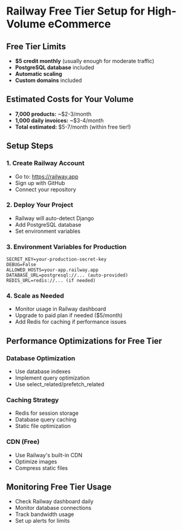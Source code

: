 # Railway Free Tier Setup for High-Volume eCommerce

## Free Tier Limits
- **$5 credit monthly** (usually enough for moderate traffic)
- **PostgreSQL database** included
- **Automatic scaling**
- **Custom domains** included

## Estimated Costs for Your Volume
- **7,000 products:** ~$2-3/month
- **1,000 daily invoices:** ~$3-4/month
- **Total estimated:** $5-7/month (within free tier!)

## Setup Steps

### 1. Create Railway Account
- Go to: https://railway.app
- Sign up with GitHub
- Connect your repository

### 2. Deploy Your Project
- Railway will auto-detect Django
- Add PostgreSQL database
- Set environment variables

### 3. Environment Variables for Production
```
SECRET_KEY=your-production-secret-key
DEBUG=False
ALLOWED_HOSTS=your-app.railway.app
DATABASE_URL=postgresql://... (auto-provided)
REDIS_URL=redis://... (if needed)
```

### 4. Scale as Needed
- Monitor usage in Railway dashboard
- Upgrade to paid plan if needed ($5/month)
- Add Redis for caching if performance issues

## Performance Optimizations for Free Tier

### Database Optimization
- Use database indexes
- Implement query optimization
- Use select_related/prefetch_related

### Caching Strategy
- Redis for session storage
- Database query caching
- Static file optimization

### CDN (Free)
- Use Railway's built-in CDN
- Optimize images
- Compress static files

## Monitoring Free Tier Usage
- Check Railway dashboard daily
- Monitor database connections
- Track bandwidth usage
- Set up alerts for limits

